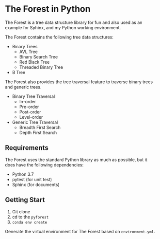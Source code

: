 # The Forest in Python

The Forest is a tree data structure library for fun and also used as an example for Sphinx, and my Python working environment.

The Forest contains the following tree data structures:
- Binary Trees
    - AVL Tree
    - Binary Search Tree
    - Red Black Tree
    - Threaded Binary Tree
- B Tree

The Forest also provides the tree traversal feature to traverse binary trees and generic trees.
- Binary Tree Traversal
    - In-order
    - Pre-order
    - Post-order
    - Level-order
- Generic Tree Traversal
    - Breadth First Search
    - Depth First Search

## Requirements
The Forest uses the standard Python library as much as possible, but it does have the following dependencies:
- Python 3.7
- pytest (for unit test)
- Sphinx (for documents)


## Getting Start

1. Git clone
2. cd to the `pyforest`
3. `conda env create`

Generate the virtual environment for The Forest based on `environment.yml`.




